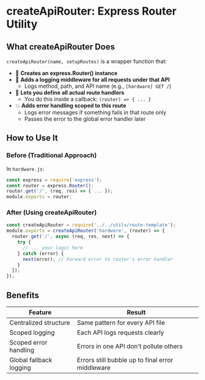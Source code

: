 # createApiRouter: Express Router Utility

## What createApiRouter Does

`createApiRouter(name, setupRoutes)` is a wrapper function that:

- 🔁 **Creates an express.Router() instance**
- 🧾 **Adds a logging middleware for all requests under that API**
  - Logs method, path, and API name (e.g., `[hardware] GET /`)
- 🎯 **Lets you define all actual route handlers**
  - You do this inside a callback: `(router) => { ... }`
- 💥 **Adds error handling scoped to this route**
  - Logs error messages if something fails in that route only
  - Passes the error to the global error handler later

## How to Use It

### Before (Traditional Approach)
In `hardware.js`:
```javascript
const express = require('express');
const router = express.Router();
router.get('/', (req, res) => { ... });
module.exports = router;
```

### After (Using createApiRouter)
```javascript
const createApiRouter = require('../../utils/route-template');
module.exports = createApiRouter('hardware', (router) => {
  router.get('/', async (req, res, next) => {
    try {
      // ... your logic here
    } catch (error) {
      next(error); // Forward error to router's error handler
    }
  });
});
```

## Benefits

| Feature | Result |
|---------|--------|
| Centralized structure | Same pattern for every API file |
| Scoped logging | Each API logs requests clearly |
| Scoped error handling | Errors in one API don't pollute others |
| Global fallback logging | Errors still bubble up to final error middleware |

